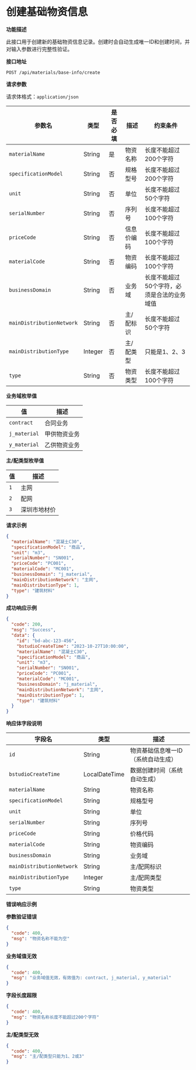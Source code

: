 # 创建基础物资信息

**功能描述**

此接口用于创建新的基础物资信息记录。创建时会自动生成唯一ID和创建时间，并对输入参数进行完整性验证。

**接口地址**

`POST /api/materials/base-info/create`

**请求参数**

请求体格式：`application/json`

| 参数名 | 类型 | 是否必填 | 描述 | 约束条件 |
| --- | --- | --- | --- | --- |
| `materialName` | String | 是 | 物资名称 | 长度不能超过200个字符 |
| `specificationModel` | String | 否 | 规格型号 | 长度不能超过200个字符 |
| `unit` | String | 否 | 单位 | 长度不能超过50个字符 |
| `serialNumber` | String | 否 | 序列号 | 长度不能超过100个字符 |
| `priceCode` | String | 否 | 信息价编码 | 长度不能超过100个字符 |
| `materialCode` | String | 否 | 物资编码 | 长度不能超过100个字符 |
| `businessDomain` | String | 否 | 业务域 | 长度不能超过50个字符，必须是合法的业务域值 |
| `mainDistributionNetwork` | String | 否 | 主/配标识 | 长度不能超过50个字符 |
| `mainDistributionType` | Integer | 否 | 主/配类型 | 只能是1、2、3 |
| `type` | String | 否 | 物资类型 | 长度不能超过100个字符 |

**业务域枚举值**

| 值 | 描述 |
| --- | --- |
| `contract` | 合同业务 |
| `j_material` | 甲供物资业务 |
| `y_material` | 乙供物资业务 |

**主/配类型枚举值**

| 值 | 描述 |
| --- | --- |
| `1` | 主网 |
| `2` | 配网 |
| `3` | 深圳市地材价 |

**请求示例**

```json
{
  "materialName": "混凝土C30",
  "specificationModel": "商品",
  "unit": "m3",
  "serialNumber": "SN001",
  "priceCode": "PC001",
  "materialCode": "MC001",
  "businessDomain": "j_material",
  "mainDistributionNetwork": "主网",
  "mainDistributionType": 1,
  "type": "建筑材料"
}
```

**成功响应示例**

```json
{
  "code": 200,
  "msg": "Success",
  "data": {
    "id": "bd-abc-123-456",
    "bstudioCreateTime": "2023-10-27T10:00:00",
    "materialName": "混凝土C30",
    "specificationModel": "商品",
    "unit": "m3",
    "serialNumber": "SN001",
    "priceCode": "PC001",
    "materialCode": "MC001",
    "businessDomain": "j_material",
    "mainDistributionNetwork": "主网",
    "mainDistributionType": 1,
    "type": "建筑材料"
  }
}
```

**响应体字段说明**

| 字段名 | 类型 | 描述 |
| --- | --- | --- |
| `id` | String | 物资基础信息唯一ID（系统自动生成） |
| `bstudioCreateTime` | LocalDateTime | 数据创建时间（系统自动生成） |
| `materialName` | String | 物资名称 |
| `specificationModel` | String | 规格型号 |
| `unit` | String | 单位 |
| `serialNumber` | String | 序列号 |
| `priceCode` | String | 价格代码 |
| `materialCode` | String | 物资编码 |
| `businessDomain` | String | 业务域 |
| `mainDistributionNetwork` | String | 主/配网标识 |
| `mainDistributionType` | Integer | 主/配网类型 |
| `type` | String | 物资类型 |

**错误响应示例**

**参数验证错误**
```json
{
  "code": 400,
  "msg": "物资名称不能为空"
}
```

**业务域值无效**
```json
{
  "code": 400,
  "msg": "业务域值无效，有效值为: contract, j_material, y_material"
}
```

**字段长度超限**
```json
{
  "code": 400,
  "msg": "物资名称长度不能超过200个字符"
}
```

**主/配类型无效**
```json
{
  "code": 400,
  "msg": "主/配类型只能为1、2或3"
}
```